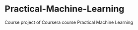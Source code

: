 Practical-Machine-Learning
==========================

Course project of Coursera course Practical Machine Learning
